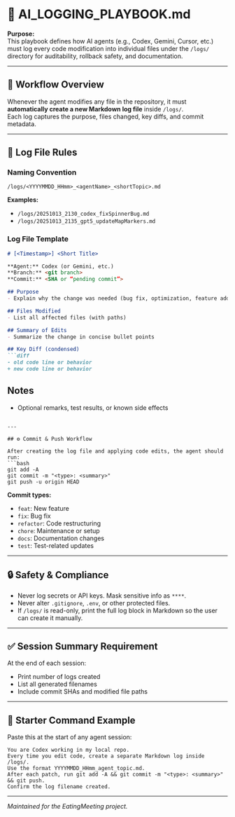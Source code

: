 # 🤖 AI_LOGGING_PLAYBOOK.md

**Purpose:**  
This playbook defines how AI agents (e.g., Codex, Gemini, Cursor, etc.) must log every code modification into individual files under the `/logs/` directory for auditability, rollback safety, and documentation.

---

## 🧩 Workflow Overview

Whenever the agent modifies any file in the repository, it must **automatically create a new Markdown log file** inside `/logs/`.  
Each log captures the purpose, files changed, key diffs, and commit metadata.

---

## 📁 Log File Rules

### Naming Convention
```
/logs/<YYYYMMDD_HHmm>_<agentName>_<shortTopic>.md
```
**Examples:**
- `/logs/20251013_2130_codex_fixSpinnerBug.md`
- `/logs/20251013_2135_gpt5_updateMapMarkers.md`

### Log File Template
```markdown
# [<Timestamp>] <Short Title>

**Agent:** Codex (or Gemini, etc.)  
**Branch:** <git branch>  
**Commit:** <SHA or “pending commit”>  

## Purpose
- Explain why the change was needed (bug fix, optimization, feature addition, etc.)

## Files Modified
- List all affected files (with paths)

## Summary of Edits
- Summarize the change in concise bullet points

## Key Diff (condensed)
```diff
- old code line or behavior
+ new code line or behavior
```

## Notes
- Optional remarks, test results, or known side effects
```

---

## ⚙️ Commit & Push Workflow

After creating the log file and applying code edits, the agent should run:
```bash
git add -A
git commit -m "<type>: <summary>"
git push -u origin HEAD
```

**Commit types:**
- `feat`: New feature  
- `fix`: Bug fix  
- `refactor`: Code restructuring  
- `chore`: Maintenance or setup  
- `docs`: Documentation changes  
- `test`: Test-related updates

---

## 🔒 Safety & Compliance

- Never log secrets or API keys. Mask sensitive info as `****`.
- Never alter `.gitignore`, `.env`, or other protected files.
- If `/logs/` is read-only, print the full log block in Markdown so the user can create it manually.

---

## ✅ Session Summary Requirement

At the end of each session:
- Print number of logs created
- List all generated filenames
- Include commit SHAs and modified file paths

---

## 🚀 Starter Command Example

Paste this at the start of any agent session:

```
You are Codex working in my local repo.
Every time you edit code, create a separate Markdown log inside /logs/.
Use the format YYYYMMDD_HHmm_agent_topic.md.
After each patch, run git add -A && git commit -m "<type>: <summary>" && git push.
Confirm the log filename created.
```

---

*Maintained for the EatingMeeting project.*
